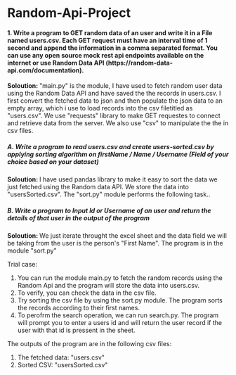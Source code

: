 # Random-Api-Project

<h4>1. Write a program to GET random data of an user and write it in a File named
users.csv. Each GET request must have an interval time of 1 second and append the
information in a comma separated format. You can use any open source mock rest
api endpoints available on the internet or use Random Data API
(https://random-data-api.com/documentation). </h4>

<b>Soloution: </b>"main.py" is the module, I have used to fetch random user data using the Random Data API and have saved the the records in users.csv. I first convert the fetched data to json and then populate the json data to an empty array, which i use to load records into the csv filetitled as "users.csv".
We use "requests" library to make GET requestes to connect and retrieve data from the server. We also use "csv" to manipulate the the in csv files.


<h5>A. Write a program to read users.csv and create users-sorted.csv by applying
sorting algorithm on firstName / Name / Username (Field of your choice
based on your dataset)</h5>

<b>Soloution: </b> I have used pandas library to make it easy to sort the data we just fetched using the Random data API. We store the data into "usersSorted.csv". The "sort.py" module performs the following task..

<h5>B. Write a program to Input Id or Username of an user and return the details of
that user in the output of the program</h5>

<b>Soloution: </b> We just iterate throught the excel sheet and the data field we will be taking from the user is the person's "First Name". The program is in the module "sort.py" 

Trial case: 

1. You can run the module main.py to fetch the random records using the Random Api and the program will store the data into users.csv.
2. To verify, you can check the data in the csv file.
3. Try sorting the csv file by using the sort.py module. The program sorts the records according to their first names.
4. To perofrm the search operation, we can run search.py. The program will prompt you to enter a users id and will return the user record if the user with that id is pressent in the sheet.

The outputs of the program are in the following csv files:
1. The fetched data: "users.csv"
2. Sorted CSV: "usersSorted.csv"
